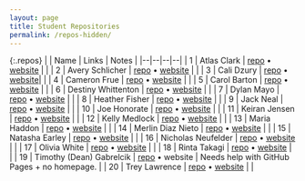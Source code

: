 ```yaml
---
layout: page
title: Student Repositories
permalink: /repos-hidden/
---
```


<style>
    .repos td:first-child {
        width: 40px;
    }
    .repos td:nth-child(2) {
        width: 200px;
    }
    .repos td:nth-child(3) {
        width: 150px;
    }
</style>


{:.repos}
| | Name | Links | Notes |
|--|--|--|--|
| 1 | Atlas Clark | <a href="https://github.com/AtlasMarsNico/csci185" target="_blank">repo</a> &bull; <a href="https://atlasmarsnico.github.io/csci185/" target="_blank">website</a> | |
| 2 | Avery Schlicher | <a href="https://github.com/ASchlicher/csci185-coursework" target="_blank">repo</a> &bull; <a href="https://aschlicher.github.io/csci185-coursework/" target="_blank">website</a> | |
| 3 | Cali Dzury | <a href="https://github.com/shinpachijeanshorts/csci185" target="_blank">repo</a> &bull; <a href="https://shinpachijeanshorts.github.io/csci185/" target="_blank">website</a>|  |
| 4 | Cameron Frue | <a href="https://github.com/cambroony/csci185" target="_blank">repo</a> &bull; <a href="https://cambroony.github.io/csci185/" target="_blank">website</a> | |
| 5 | Carol Barton | <a href="https://github.com/pencilpal/csci185-coursework" target="_blank">repo</a> &bull; <a href="https://pencilpal.github.io/csci185-coursework/" target="_blank">website</a> |  |
| 6 | Destiny Whittenton | <a href="https://github.com/dwhit7905/csci185-coursework " target="_blank">repo</a> &bull; <a href="https://dwhit7905.github.io/csci185-coursework/" target="_blank">website</a> | |
| 7 | Dylan Mayo | <a href="https://github.com/dgwmayo/csci185" target="_blank">repo</a> &bull; <a href="https://dgwmayo.github.io/csci185/" target="_blank">website</a> | |
| 8 | Heather Fisher | <a href="https://github.com/WildflowerH/csci185" target="_blank">repo</a> &bull; <a href="https://wildflowerh.github.io/csci185" target="_blank">website</a> | |
| 9 | Jack Neal | <a href="https://github.com/jneal2003/csci185-coursework" target="_blank">repo</a> &bull; <a href="https://jneal2003.github.io/csci185-coursework/" target="_blank">website</a> | |
| 10 | Joe Honorate | <a href="https://github.com/jhonoratuncaedu/csci185" target="_blank">repo</a> &bull; <a href="https://jhonoratuncaedu.github.io/csci185/" target="_blank">website</a> |  |
| 11 | Keiran Jensen | <a href="https://github.com/kjensen4/csci185" target="_blank">repo</a> &bull; <a href="https://kjensen4.github.io/csci185/" target="_blank">website</a> | |
| 12 | Kelly Medlock | <a href="https://github.com/KellyMedlock/csci185-coursework" target="_blank">repo</a> &bull; <a href="https://kellymedlock.github.io/csci185-coursework" target="_blank">website</a> | |
| 13 | Maria Haddon | <a href="https://github.com/Tangerinedream13/csci185" target="_blank">repo</a> &bull; <a href="https://tangerinedream13.github.io/csci185/" target="_blank">website</a> | |
| 14 | Merlin Diaz Nieto | <a href="https://github.com/MerlinDN2/csci185-coursework" target="_blank">repo</a> &bull; <a href="https://merlindn2.github.io/csci185-coursework/" target="_blank">website</a> | |
| 15 | Natasha Earley | <a href="https://github.com/natashaearley/csci185" target="_blank">repo</a> &bull; <a href="https://natashaearley.github.io/csci185/" target="_blank">website</a> | |
| 16 | Nicholas Neufelder | <a href="https://github.com/nneufeldunca/csci185" target="_blank">repo</a> &bull; <a href="https://nneufeldunca.github.io/csci185/" target="_blank">website</a> |  |
| 17 | Olivia White | <a href="https://github.com/owhite1/csci185" target="_blank">repo</a> &bull; <a href="https://owhite1.github.io/csci185/" target="_blank">website</a> | |
| 18 | Rinta Takagi | <a href="https://github.com/takarin13/csci185" target="_blank">repo</a> &bull; <a href="https://takarin13.github.io/csci185/" target="_blank">website</a> | |
| 19 | Timothy (Dean) Gabrelcik | <a href="https://github.com/deangabrelcik/csci185" target="_blank">repo</a> &bull; website | Needs help with GitHub Pages + no homepage. |
| 20 | Trey Lawrence | <a href="https://github.com/Shyguy3341/csci185" target="_blank">repo</a> &bull; <a href="https://shyguy3341.github.io/csci185" target="_blank">website</a> | |